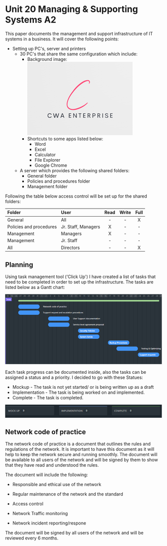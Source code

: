 # Unit 20 Managing & Supporting Systems A2

This paper documents the management and support infrastructure of IT systems in a business.
It will cover the following points:

- Setting up PC's, server and printers
  - 30 PC's that share the same configuration which include:
    - Background image: ![Bg IMG](Logo.PNG)
    - Shortcuts to some apps listed below:
      - Word
      - Excel
      - Calculator
      - File Explorer
      - Google Chrome
  - A server which provides the following shared folders:
    - General folder
    - Policies and procedures folder
    - Management folder

Following the table below access control will be set up for the shared folders:

| Folder | User | Read | Write | Full |
|:-------|:-----|:-----:|:------:|:----:|
|General|All|-|-|X|
|Policies and procedures|Jr. Staff, Managers|X|-|-|
|Management|Managers|X|-|-|
|Management|Jr. Staff|-|-|-|
|All|Directors|-|-|X|

## Planning

Using task management tool ('Click Up') I have created a list of tasks that need to be completed in order to set up the infrastructure. The tasks are listed below as a Gantt chart:

![Task List](TaskList.PNG)

Each task progress can be documented inside, also the tasks can be assigned a status and a priority.
I decided to go with these Statues:

- Mockup - The task is not yet started/ or is being written up as a draft
- Implementation - The task is being worked on and implemented.
- Complete - The task is completed.

![Statuses](Status.PNG)

## Network code of practice

The network code of practice is a document that outlines the rules and regulations of the network. It is important to have this document as it will help to keep the network secure and running smoothly. The document will be available to all users of the network and will be signed by them to show that they have read and understood the rules.

The document will include the following:

- Responsible and ethical use of the network

- Regular maintenance of the network and the standard

- Access control

- Network Traffic monitoring

- Network incident reporting/respone

The document will be signed by all users of the network and will be reviewed every 6 months.


